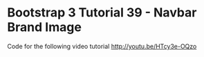 Bootstrap 3 Tutorial 39 - Navbar Brand Image
============================================

Code for the following video tutorial http://youtu.be/HTcy3e-OQzo
